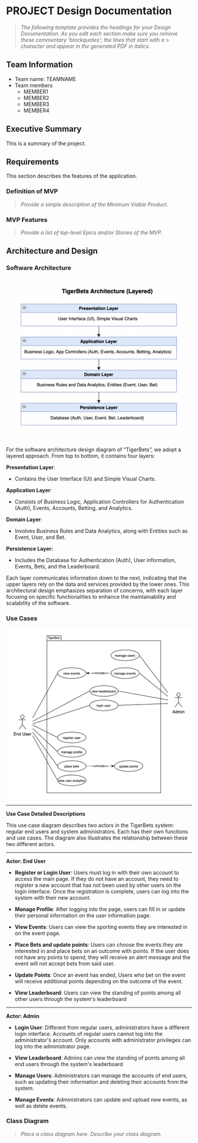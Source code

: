 
# PROJECT Design Documentation

> _The following template provides the headings for your Design
> Documentation.  As you edit each section make sure you remove these
> commentary 'blockquotes'; the lines that start with a > character
> and appear in the generated PDF in italics._

## Team Information
* Team name: TEAMNAME
* Team members
  * MEMBER1
  * MEMBER2
  * MEMBER3
  * MEMBER4

## Executive Summary

This is a summary of the project.


## Requirements

This section describes the features of the application.

### Definition of MVP
> _Provide a simple description of the Minimum Viable Product._

### MVP Features
>  _Provide a list of top-level Epics and/or Stories of the MVP._


## Architecture and Design

### Software Architecture
![architectural-pattern](..%2Fassets%2Farchitectural-pattern.png)

For the software architecture design diagram of “TigerBets”, we adopt a layered approach. From top to bottom, it contains four layers:

**Presentation Layer**:

- Contains the User Interface (UI) and Simple Visual Charts.

**Application Layer**:

- Consists of Business Logic, Application Controllers for Authentication (Auth), Events, Accounts, Betting, and Analytics.

**Domain Layer**:

- Involves Business Rules and Data Analytics, along with Entities such as Event, User, and Bet.

**Persistence Layer:**

- Includes the Database for Authentication (Auth), User information, Events, Bets, and the Leaderboard.

Each layer communicates information down to the next, indicating that the upper layers rely on the data and services provided by the lower ones. This architectural design emphasizes separation of concerns, with each layer focusing on specific functionalities to enhance the maintainability and scalability of the software.


### Use Cases
 
![use-case-diagram](..%2Fassets%2Fuse-case-diagram.png)
 
***

**Use Case Detailed Descriptions**

This use case diagram describes two actors in the TigerBets system: regular end users and system administrators. Each has their own functions and use cases. The diagram also illustrates the relationship between these two different actors. 

------

**Actor: End User**

- **Register or Login User**:  Users must log in with their own account to access the main page. If they do not have an account, they need to register a new account that has not been used by other users on the login interface. Once the registration is complete, users can log into the system with their new account.

- **Manage Profile**: After logging into the page, users can fill in or update their personal information on the user information page.

- **View Events**: Users can view the sporting events they are interested in on the event page. 

- **Place Bets and update points**: Users can choose the events they are interested in and place bets on an outcome with points. If the user does not have any points to spend, they will receive an alert message and the event will not accept bets from said user.

- **Update Points**: Once an event has ended, Users who bet on the event will receive additional points depending on the outcome of the event.

- **View Leaderboard**: Users can view the standing of points among all other users through the system's leaderboard

------

**Actor: Admin**

- **Login User**: Different from regular users, administrators have a different login interface. Accounts of regular users cannot log into the administrator's account. Only accounts with administrator privileges can log into the administrator page.

- **View Leaderboard**: Admins can view the standing of points among all end users through the system's leaderboard

- **Manage Users**: Administrators can manage the accounts of end users, such as updating their information and deleting their accounts from the system.

- **Manage Events**: Administrators can update and upload new events, as well as delete events.

 


### Class Diagram
> _Place a class diagram here._
> _Describe your class diagram._
